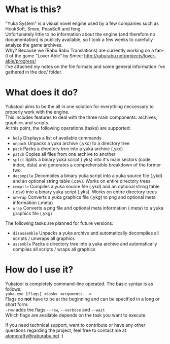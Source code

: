 # What is this?
"Yuka System" is a visual novel engine used by a few companies such as HookSoft, Smee, PeasSoft and feng.  
Unfortunately little to no information about the engine (and therefore no documentation) is publicly available, so I took a few weeks to carefully analyze the game archives.  
Why? Because we (Rabu Rabu Translations) are currently working on a fan-tl of the game "Lover Able" by Smee: http://raburabu.net/projects/lover-able/progress/  
I've attached my notes on the file formats and some general information I've gathered in the doc/ folder.

# What does it do?
Yukatool aims to be the all in one solution for everything neccessary to properly work with the engine.  
This includes features to deal with the three main components: archives, graphics and scripts.  
At this point, the following operations (tasks) are supported:
* `help` Displays a list of available commands
* `unpack` Unpacks a yuka archive (.ykc) to a directory tree
* `pack` Packs a directory tree into a yuka archive (.ykc)
* `patch` Copies all files from one archive to another
* `split` Splits a binary yuka script (.yks) into it's main sectors (code, index, data) and generates a comprehensible breakdown of the former two.
* `decompile` Decompiles a binary yuka script into a yuka source file (.ykd) and an optional string table (.csv). Works on entire directory trees
* `compile` Compiles a yuka source file (.ykd) and an optional string table (.csv) into a binary yuka script (.yks). Works on entire directory trees
* `unwrap` Converts a yuka graphics file (.ykg) to png and optional meta information (.meta)
* `wrap` Converts a png file and optional meta information (.meta) to a yuka graphics file (.ykg)

The following tasks are planned for future versions:
* `disassemble` Unpacks a yuka archive and automatically decompiles all scripts / unwraps all graphics
* `assemble` Packs a directory tree into a yuka archive and automatically compiles all scripts / wraps all graphics

# How do I use it?
Yukatool is completely command-line operated. The basic syntax is as follows:  
`yuka.exe [flags] <task> <arguments...>`  
Flags do **not** have to be at the beginning and can be specified in a long or short form:  
`-rvw` adds the flags `--raw`, `--verbose` and `--wait`  
Which flags are available depends on the task you want to execute.  

If you need technical support, want to contribute or have any other questions regarding the project, feel free to contact me at atomcrafty@raburabu.net :)
